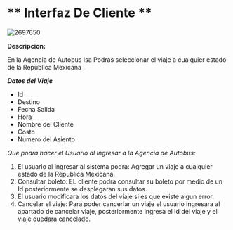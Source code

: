 # ** Interfaz De Cliente **

![2697650](https://vilmanunez.com/wp-content/uploads/2020/05/2697650.jpg)

**Descripcion:**

En la Agencia de Autobus Isa Podras seleccionar el viaje a cualquier estado de la Republica Mexicana .

***Datos del Viaje***

- Id
- Destino
- Fecha Salida
- Hora
- Nombre del Cliente
- Costo
- Numero del Asiento 



*Que podra hacer el Usuario al Ingresar a la Agencia de Autobus:*

1. El usuario al ingresar al sistema podra: Agregar un viaje a cualquier estado  de la Republica Mexicana.
2. Consultar  boleto: EL cliente podra consultar su boleto por medio de un Id posteriormente se desplegaran sus datos.
3. El usuario modificara los datos del viaje si es que existe algun error. 
4. Cancelar el viaje: Para poder cancerlar un viaje el usuario ingresara al apartado  de cancelar viaje, posteriormente ingresa el Id del viaje y el viaje quedara cancelado.




